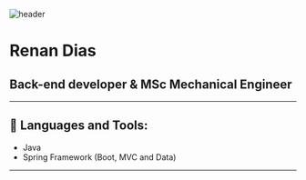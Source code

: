 ![header](https://capsule-render.vercel.app/api?type=waving&color=auto&color=timeGradient)

# **Renan Dias**
## **Back-end developer & MSc Mechanical Engineer**
 ___
## 🧰 Languages and Tools:


- Java
- Spring Framework (Boot, MVC and Data)
 ___
